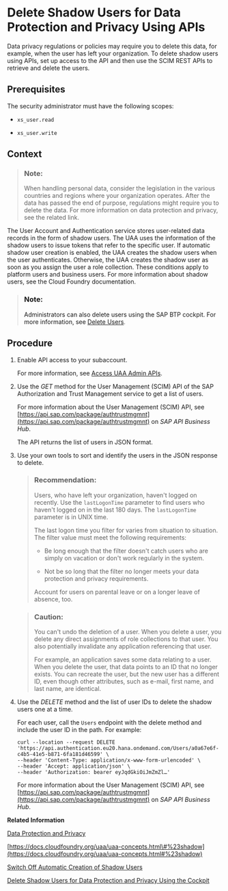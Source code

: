<!-- loioeb70f16b420447b6b33dedc3ebcf91cc -->

# Delete Shadow Users for Data Protection and Privacy Using APIs

Data privacy regulations or policies may require you to delete this data, for example, when the user has left your organization. To delete shadow users using APIs, set up access to the API and then use the SCIM REST APIs to retrieve and delete the users.



<a name="loioeb70f16b420447b6b33dedc3ebcf91cc__prereq_sg2_kqr_ddb"/>

## Prerequisites

The security administrator must have the following scopes:

-   `xs_user.read`

-   `xs_user.write`




## Context

> ### Note:  
> When handling personal data, consider the legislation in the various countries and regions where your organization operates. After the data has passed the end of purpose, regulations might require you to delete the data. For more information on data protection and privacy, see the related link.

The User Account and Authentication service stores user-related data records in the form of shadow users. The UAA uses the information of the shadow users to issue tokens that refer to the specific user. If automatic shadow user creation is enabled, the UAA creates the shadow users when the user authenticates. Otherwise, the UAA creates the shadow user as soon as you assign the user a role collection. These conditions apply to platform users and business users. For more information about shadow users, see the Cloud Foundry documentation.

> ### Note:  
> Administrators can also delete users using the SAP BTP cockpit. For more information, see [Delete Users](../50-administration-and-ops/Delete_Users_51000c2.md).



## Procedure

1.  Enable API access to your subaccount.

    For more information, see [Access UAA Admin APIs](../50-administration-and-ops/Access_UAA_Admin_APIs_ebc9113.md).

2.  Use the *GET* method for the User Management \(SCIM\) API of the SAP Authorization and Trust Management service to get a list of users.

    For more information about the User Management \(SCIM\) API, see [https://api.sap.com/package/authtrustmgmnt](https://api.sap.com/package/authtrustmgmnt) on *SAP API Business Hub*.

    The API returns the list of users in JSON format.

3.  Use your own tools to sort and identify the users in the JSON response to delete.

    > ### Recommendation:  
    > Users, who have left your organization, haven't logged on recently. Use the `lastLogonTime` parameter to find users who haven't logged on in the last 180 days. The `lastLogonTime` parameter is in UNIX time.
    > 
    > The last logon time you filter for varies from situation to situation. The filter value must meet the following requirements:
    > 
    > -   Be long enough that the filter doesn't catch users who are simply on vacation or don't work regularly in the system.
    > 
    > -   Not be so long that the filter no longer meets your data protection and privacy requirements.
    > 
    > Account for users on parental leave or on a longer leave of absence, too.

    > ### Caution:  
    > You can't undo the deletion of a user. When you delete a user, you delete any direct assignments of role collections to that user. You also potentially invalidate any application referencing that user.
    > 
    > For example, an application saves some data relating to a user. When you delete the user, that data points to an ID that no longer exists. You can recreate the user, but the new user has a different ID, even though other attributes, such as e-mail, first name, and last name, are identical.

4.  Use the *DELETE* method and the list of user IDs to delete the shadow users one at a time.

    For each user, call the `Users` endpoint with the delete method and include the user ID in the path. For example:

    ```
    curl --location --request DELETE 'https://api.authentication.eu20.hana.ondemand.com/Users/a0a67e6f-c4b5-41e5-b871-6fa181d46599' \
    --header 'Content-Type: application/x-www-form-urlencoded' \
    --header 'Accept: application/json' \
    --header 'Authorization: bearer eyJqdGkiOiJmZmZl…'
    ```

    For more information about the User Management \(SCIM\) API, see [https://api.sap.com/package/authtrustmgmnt](https://api.sap.com/package/authtrustmgmnt) on *SAP API Business Hub*.


**Related Information**  


[Data Protection and Privacy](Data_Protection_and_Privacy_7e513d3.md "Data protection is associated with numerous legal requirements and privacy concerns. In addition to compliance with general data protection and privacy acts, it is necessary to consider compliance with industry-specific legislation in different countries.")

[https://docs.cloudfoundry.org/uaa/uaa-concepts.html\#%23shadow](https://docs.cloudfoundry.org/uaa/uaa-concepts.html#%23shadow)

[Switch Off Automatic Creation of Shadow Users](../50-administration-and-ops/Switch_Off_Automatic_Creation_of_Shadow_Users_d852567.md "To switch off the creation of shadow users in the trust configuration of custom identity providers, administrators must explicitly allow users to log on. Administrators then have full control over who is allowed to log on.")

[Delete Shadow Users for Data Protection and Privacy Using the Cockpit](Delete_Shadow_Users_for_Data_Protection_and_Privacy_Using_the_Cockpit_893c5ac.md "Data privacy regulations or policies may require you to delete this data, for example, when the user has left your organization. SAP BTP cockpit offers an application to select and delete shadow users.")

